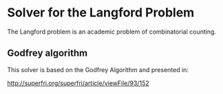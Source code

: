 # Solver for the Langford Problem

The Langford problem is an academic problem of combinatorial counting. 

## Godfrey algorithm
This solver is based on the Godfrey Algorithm and presented in: 

http://superfri.org/superfri/article/viewFile/93/152

